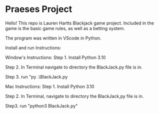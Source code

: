 # Praeses Project
Hello! This repo is Lauren Hartts Blackjack game project.
Included in the game is the basic game rules, as well as a betting system.

The program was written in VScode in Python.

Install and run Instructions:

Window's Instructions:
Step 1. Install Python 3.10


Step 2. In Terminal navigate to directory the BlackJack.py file is in.


Step 3. run "py .\BlackJack.py



Mac Instructions:
Step 1. Install Python 3.10


Step 2. In Terminal, navigate to directory the BlackJack,py file is in.


Step3. run "python3 BlackJack.py"